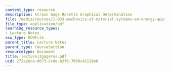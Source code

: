 ```yaml
---
content_type: resource
description: Strain Gage Rosette Graphical Determination
file: /media/courses/1-033-mechanics-of-material-systems-an-energy-approach-fall-2003/272a2eced6732cdeb2f07060c42119e8_lecturei2gageros.pdf
file_type: application/pdf
learning_resource_types:
- Lecture Notes
ocw_type: OCWFile
parent_title: Lecture Notes
parent_type: CourseSection
resourcetype: Document
title: lecturei2gageros.pdf
uid: 272a2ece-d673-2cde-b2f0-7060c42119e8
---
```

